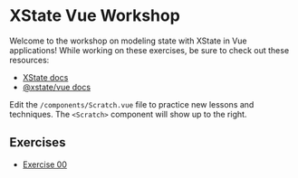 # XState Vue Workshop

Welcome to the workshop on modeling state with XState in Vue applications! While working on these exercises, be sure to check out these resources:

- [XState docs](https://xstate.js.org/docs/)
- [@xstate/vue docs](https://xstate.js.org/docs/packages/xstate-vue/)

Edit the `/components/Scratch.vue` file to practice new lessons and techniques. The `<Scratch>` component will show up to the right.

## Exercises

- [Exercise 00](./00)
<!-- - [Exercise 01](./01)
- [Exercise 02](./02)
- [Exercise 03](./03)
- [Exercise 04](./04)
- [Exercise 05](./05)
- [Exercise 06](./06)
- [Exercise 07](./07)
- [Exercise 08](./08)
- [Complete App](./complete) -->
